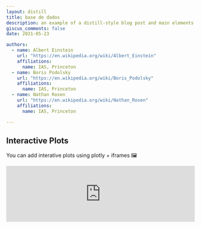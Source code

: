 ```yaml
---
layout: distill
title: base de dados
description: an example of a distill-style blog post and main elements
giscus_comments: false
date: 2021-05-23

authors:
  - name: Albert Einstein
    url: "https://en.wikipedia.org/wiki/Albert_Einstein"
    affiliations:
      name: IAS, Princeton
  - name: Boris Podolsky
    url: "https://en.wikipedia.org/wiki/Boris_Podolsky"
    affiliations:
      name: IAS, Princeton
  - name: Nathan Rosen
    url: "https://en.wikipedia.org/wiki/Nathan_Rosen"
    affiliations:
      name: IAS, Princeton

---
```


## Interactive Plots

You can add interative plots using plotly + iframes :framed_picture:

<div class="l-page">
  <iframe src="https://www.matheusalbino.com/SCMC_DT.html" frameborder='0' scrolling='no' height="auto" width="100%"></iframe>
</div>

